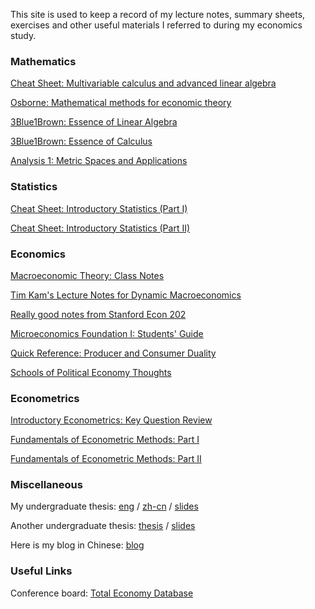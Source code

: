 This site is used to keep a record of my lecture notes, summary sheets, exercises and other useful materials I referred to during my economics study.


### Mathematics

[Cheat Sheet: Multivariable calculus and advanced linear algebra](ECON8013/ECON8013-SUMMARY/main.pdf)

[Osborne: Mathematical methods for economic theory](https://mjo.osborne.economics.utoronto.ca/index.php/tutorial/index/1/toc)

[3Blue1Brown: Essence of Linear Algebra](https://www.youtube.com/playlist?list=PLZHQObOWTQDPD3MizzM2xVFitgF8hE_ab)

[3Blue1Brown: Essence of Calculus](https://www.youtube.com/playlist?list=PLZHQObOWTQDMsr9K-rj53DwVRMYO3t5Yr)

[Analysis 1: Metric Spaces and Applications](MATH6110/MATH6110-SUMMARY/main.pdf)

### Statistics


[Cheat Sheet: Introductory Statistics (Part I)](STAT7055/STAT7055-CHEATSHEET-PART-I/main.pdf)

[Cheat Sheet: Introductory Statistics (Part II)](STAT7055/STAT7055-CHEATSHEET-PART-II/main.pdf)

### Economics

[Macroeconomic Theory: Class Notes](ECON8022/ECON8022-NOTES/main.pdf)

[Tim Kam's Lecture Notes for Dynamic Macroeconomics](https://phantomachine.github.io/econ8022/index.html)

[Really good notes from Stanford Econ 202](https://web.stanford.edu/~jdlevin/Econ%20202/)

[Microeconomics Foundation I: Students' Guide](https://sites.google.com/a/stanford.edu/microfoundations1/home/chapters)

[Quick Reference: Producer and Consumer Duality](ECON8011/Producer-Consumer-Duality/main.pdf)

[Schools of Political Economy Thoughts](http://www.hetwebsite.net/het/thought.htm)

### Econometrics

[Introductory Econometrics: Key Question Review](EMET8005/EMET8005-KEY-QUESTION-REVIEW/main.pdf)

[Fundamentals of Econometric Methods: Part I](EMET8014/EMET8014-SUMMARY-I/main.pdf)

[Fundamentals of Econometric Methods: Part II](EMET8014/EMET8014-SUMMARY-II/main.pdf)

### Miscellaneous

My undergraduate thesis: [eng](UNDERGRAD/eng_thesis.pdf) / [zh-cn](UNDERGRAD/chn_thesis_v2.3.pdf) / [slides](UNDERGRAD/slides.pdf)

Another undergraduate thesis: [thesis](EMET8002/thesis/main.pdf) / [slides](EMET8002/thesis/slides.pdf)

Here is my blog in Chinese: [blog](https://aikow.github.io/blog/)

### Useful Links

Conference board: [Total Economy Database](https://www.conference-board.org/data/economydatabase/)